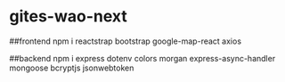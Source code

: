 # gites-wao-next

##frontend
npm i reactstrap bootstrap google-map-react axios

##backend
npm i express dotenv colors morgan express-async-handler mongoose bcryptjs jsonwebtoken

